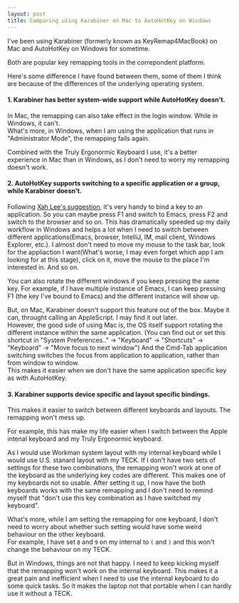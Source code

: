 ```yaml
---
layout: post
title: Comparing using Karabiner on Mac to AutoHotKey on Windows
---
```


I've been using Karabiner \(formerly known as KeyRemap4MacBook) on Mac and AutoHotKey on Windows for sometime.

Both are popular key remapping tools in the correpondent platform.

Here's some difference I have found between them, some of them I think are because of the differences of the underlying operating system.

#### 1. Karabiner has better system-wide support while AutoHotKey doesn't.
In Mac, the remapping can also take effect in the login window. While in Windows, it can't.  
What's more, in Windows, when I am using the application that runs in "Administrator Mode", the remapping fails again.

Combined with the Truly Ergonormic Keyboard I use, it's a better experience in Mac than in Windows, as I don't need to worry my remapping doesn't work.

#### 2. AutoHotKey supports switching to a specific application or a group, while Karabiner doesn't.
Following [Xah Lee's suggestion](http://xahlee.info/kbd/set_single_key_to_switch_app.html), it's very handy to bind a key to an application. So you can maybe press F1 and switch to Emacs, press F2 and switch to the browser and so on. This has dramatically speeded up my daily workflow in Windows and helps a lot when I need to switch between different applications(Emacs, browser, IntelliJ, IM, mail client, Windows Explorer, etc.). I almost don't need to move my mouse to the task bar, look for the appliaction I want(What's worse, I may even forget which app I am looking for at this stage), click on it, move the mouse to the place I'm interested in. And so on.

You can also rotate the different windows if you keep pressing the same key. For example, if I have multiple instance of Emacs, I can keep pressing F1 \(the key I've bound to Emacs) and the different instance will show up.


But, on Mac, Karabiner doesn't support this feature out of the box. Maybe it can, throught calling an AppleScript. I may find it out later.  
However, the good side of using Mac is, the OS itself support rotating the different instance within the same application. \(You can find out or set this shortcut in "System Preferences.." -> "Keyboard" -> "Shortcuts" -> "Keyboard" -> "Move focus to next window") And the Cmd-Tab application switching switches the focus from application to application, rather than from window to window.  
This makes it easier when we don't have the same application specific key as with AutoHotKey.

#### 3. Karabiner supports device specific and layout specific bindings.
This makes it easier to switch between different keyboards and layouts. The remapping won't mess up.

For example, this has make my life easier when I switch between the Apple intenal keyboard and my Truly Ergonormic keyboard.  

As I would use Workman system layout with my internal keyboard while I would use U.S. stanard layout with my TECK. If I don't have two sets of settings for these two combinations, the remapping won't work at one of the keyboard as the underlying key codes are different. This makes one of my keyboards not so usable.
After setting it up, I now have the both keyboards works with the same remapping and I don't need to remind myself that "don't use this key combination as I have switched my keyboard". 

What's more, while I am setting the remapping for one keyboard, I don't need to worry about whether such setting would have some weird behaviour on the other keyboard.  
For example, I have set `8` and `9` on my internal to `(` and `)` and this won't change the behaviour on my TECK.

But in Windows, things are not that happy. I need to keep kicking myself that the remapping won't work on the internal keyboard. This makes it a great pain and inefficient when I need to use the internal keyboard to do some quick tasks. So it makes the laptop not that portable when I can hardly use it without a TECK.

